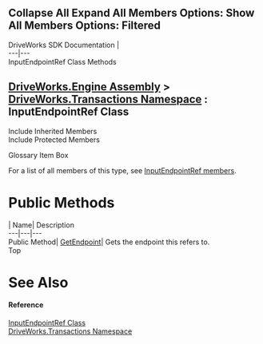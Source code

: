Collapse All Expand All Members Options: Show All  Members Options: Filtered   
---  
DriveWorks SDK Documentation  |   
---|---  
InputEndpointRef Class Methods   
  
[DriveWorks.Engine Assembly](topic2156.md) > [DriveWorks.Transactions Namespace](topic12835.md) : InputEndpointRef Class  
---  
  
Include Inherited Members    
Include Protected Members    


Glossary Item Box

For a list of all members of this type, see [InputEndpointRef members](topic12894.md).

# Public Methods

| Name| Description  
---|---|---  
Public Method| [GetEndpoint](topic12899.md)| Gets the endpoint this refers to.   
Top

# See Also

#### Reference

[InputEndpointRef Class](topic12893.md)   
[DriveWorks.Transactions Namespace](topic12835.md)


